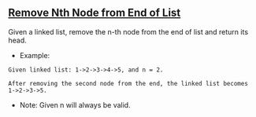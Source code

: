 ## [Remove Nth Node from End of List](https://leetcode.com/problems/remove-nth-node-from-end-of-list/)
Given a linked list, remove the n-th node from the end of list and return its head.

- Example:
```
Given linked list: 1->2->3->4->5, and n = 2.

After removing the second node from the end, the linked list becomes 1->2->3->5.
```
- Note: Given n will always be valid.
